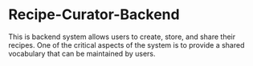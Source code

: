 # Recipe-Curator-Backend
This is backend system  allows users to create, store, and share their recipes. One of the critical aspects of the system is to provide a shared vocabulary that can be maintained by users.
